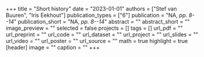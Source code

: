+++
title = "Short history"
date = "2023-01-01"
authors = ["Stef van Buuren", "Iris Eekhout"]
publication_types = ["6"]
publication = "NA, _pp. 8--14_"
publication_short = "NA, _pp. 8--14_"
abstract = ""
abstract_short = ""
image_preview = ""
selected = false
projects = []
tags = []
url_pdf = ""
url_preprint = ""
url_code = ""
url_dataset = ""
url_project = ""
url_slides = ""
url_video = ""
url_poster = ""
url_source = ""
math = true
highlight = true
[header]
image = ""
caption = ""
+++
